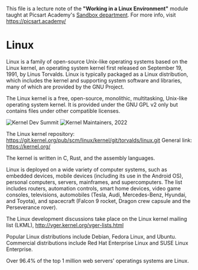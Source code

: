 This file is a lecture note of the **"Working in a Linux Environment"** module taught at Picsart Academy's [Sandbox department](https://picsart.academy/sandbox).
For more info, visit https://picsart.academy/

# Linux
Linux is a family of open-source Unix-like operating systems based on the Linux kernel, an operating system kernel first released on September 19, 1991, by Linus Torvalds. Linux is typically packaged as a Linux distribution, which includes the kernel and supporting system software and libraries, many of which are provided by the GNU Project. 

The Linux kernel is a free, open-source, monolithic, multitasking, Unix-like operating system kernel. It is provided under the GNU GPL v2 only but contains files under other compatible licenses. 

![Kernel Dev Summit](https://sites.google.com/site/kernelsummit2012/_/rsrc/1326506421196/home/ks-prague-display.jpg)
![Kernel Maintainers, 2022](https://static.lwn.net/images/conf/2022/lpc/ms-group-sm.png)

The Linux kernel repository: https://git.kernel.org/pub/scm/linux/kernel/git/torvalds/linux.git
General link: https://kernel.org/

The kernel is written in C, Rust, and the assembly languages.

Linux is deployed on a wide variety of computer systems, such as embedded devices, mobile devices (including its use in the Android OS), personal computers, servers, mainframes, and supercomputers. The list includes routers, automation controls, smart home devices, video game consoles, televisions, automobiles (Tesla, Audi, Mercedes-Benz, Hyundai, and Toyota), and spacecraft (Falcon 9 rocket, Dragon crew capsule and the Perseverance rover). 

The Linux development discussions take place on the Linux kernel mailing list (LKML), http://vger.kernel.org/vger-lists.html 

Popular Linux distributions include Debian, Fedora Linux, and Ubuntu. Commercial distributions include Red Hat Enterprise Linux and SUSE Linux Enterprise. 

Over 96.4% of the top 1 million web servers' operatings systems are Linux.

